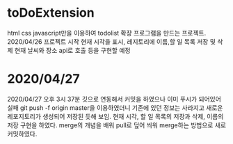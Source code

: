 # toDoExtension

html css javascript만을 이용하여 todolist 확장 프로그램을 만드는 프로젝트.
2020/04/26 프로젝트 시작 현재 시각을 표시, 레지토리에 이름,할 일 목록 저장 및 삭제
현재 날씨와 장소 api로 호출 등을 구현할 예정

# 2020/04/27

2020/04/27 오후 3시 37분 깃으로 연동해서 커밋을 하였으나 이미 푸시가 되어있어 실패
git push -f origin master을 이용하였더니 기존에 있던 정보는 사라지고
새로운 레포지토리가 생성되어 저장된 듯해 보임. 현재 시각, 할 일 목록의 저장과 삭제, 이름의
저장 구현을 하였다.
merge의 개념을 배워 pull로 덮어 씌워 merge하는 방법으로 새로 커밋하였다.
